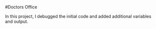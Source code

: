 #Doctors Office

In this project, I debugged the initial code and added additional variables and output.